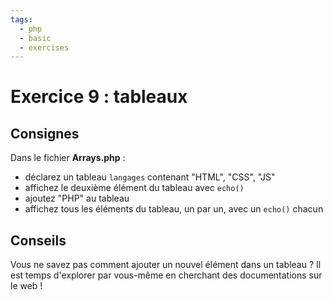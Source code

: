 ```yaml
---
tags:
  - php
  - basic
  - exercises
---
```


# Exercice 9 : tableaux

## Consignes

Dans le fichier **Arrays.php** :

- déclarez un tableau `langages` contenant "HTML", "CSS", "JS"
- affichez le deuxième élément du tableau avec `echo()`
- ajoutez "PHP" au tableau
- affichez tous les éléments du tableau, un par un, avec un `echo()` chacun

## Conseils

Vous ne savez pas comment ajouter un nouvel élément dans un tableau ? Il est temps d'explorer par vous-même en cherchant des documentations sur le web !
